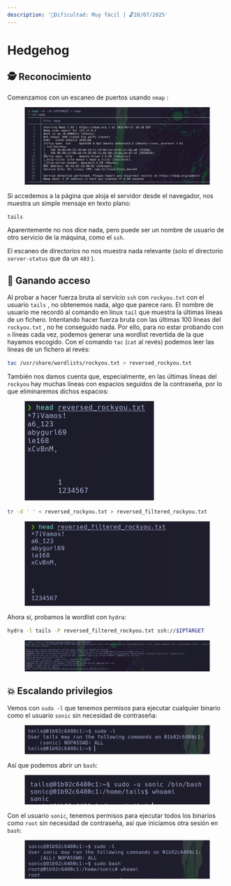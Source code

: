 ```yaml
---
description: '🧠Dificultad: Muy fácil | 🔓28/07/2025'
---
```


# Hedgehog

## 🕵️ Reconocimiento

Comenzamos con un escaneo de puertos usando `nmap` :

<figure><img src="../../.gitbook/assets/image (5) (1) (1).png" alt=""><figcaption></figcaption></figure>

Si accedemos a la página que aloja el servidor desde el navegador, nos muestra un simple mensaje en texto plano:

```
tails
```

Aparentemente no nos dice nada, pero puede ser un nombre de usuario de otro servicio de la máquina, como el `ssh`.

El escaneo de directorios no nos muestra nada relevante (solo el directorio `server-status` que da un `403` ).

## 🚪 Ganando acceso

Al probar a hacer fuerza bruta al servicio `ssh` con `rockyou.txt` con el usuario `tails` , no obtenemos nada, algo que parece raro. El nombre de usuario me recordó al comando en linux `tail` que muestra la últimas líneas de un fichero. Intentando hacer fuerza bruta con las últimas 100 líneas del `rockyou.txt` , no he conseguido nada. Por ello, para no estar probando con `n` líneas cada vez, podemos generar una wordlist revertida de la que hayamos escogido. Con el comando `tac` (`cat` al revés) podemos leer las líneas de un fichero al revés:

```bash
tac /usr/share/wordlists/rockyou.txt > reversed_rockyou.txt
```

También nos damos cuenta que, especialmente, en las últimas líneas del `rockyou` hay muchas líneas con espacios seguidos de la contraseña, por lo que eliminaremos dichos espacios:

<div align="left"><figure><img src="../../.gitbook/assets/image (6) (1) (1).png" alt=""><figcaption></figcaption></figure></div>

```bash
tr -d ' ' < reversed_rockyou.txt > reversed_filtered_rockyou.txt
```

<div align="left"><figure><img src="../../.gitbook/assets/image (7) (1) (1).png" alt=""><figcaption></figcaption></figure></div>

Ahora sí, probamos la wordlist con `hydra`:

```bash
hydra -l tails -P reversed_filtered_rockyou.txt ssh://$IPTARGET
```

<figure><img src="../../.gitbook/assets/image (8) (1) (1).png" alt=""><figcaption></figcaption></figure>

## 💥 Escalando privilegios

Vemos con `sudo -l` que tenemos permisos para ejecutar cualquier binario como el usuario `sonic` sin necesidad de contraseña:

<div align="left"><figure><img src="../../.gitbook/assets/image (9) (1) (1).png" alt=""><figcaption></figcaption></figure></div>

Así que podemos abrir un `bash`:

<div align="left"><figure><img src="../../.gitbook/assets/image (10) (1) (1).png" alt=""><figcaption></figcaption></figure></div>

Con el usuario `sonic`, tenemos permisos para ejecutar todos los binarios como `root` sin necesidad de contraseña, así que iniciamos otra sesión en `bash`:

<div align="left"><figure><img src="../../.gitbook/assets/image (11) (1) (1).png" alt=""><figcaption></figcaption></figure></div>
